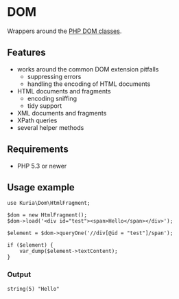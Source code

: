 DOM
===

Wrappers around the [PHP DOM classes](http://php.net/manual/en/book.dom.php).


## Features

- works around the common DOM extension pitfalls
    - suppressing errors
    - handling the encoding of HTML documents
- HTML documents and fragments
    - encoding sniffing
    - tidy support
- XML documents and fragments
- XPath queries
- several helper methods


## Requirements

- PHP 5.3 or newer


## Usage example

    use Kuria\Dom\HtmlFragment;

    $dom = new HtmlFragment();
    $dom->load('<div id="test"><span>Hello</span></div>');

    $element = $dom->queryOne('//div[@id = "test"]/span');

    if ($element) {
        var_dump($element->textContent);
    }


### Output

    string(5) "Hello"
